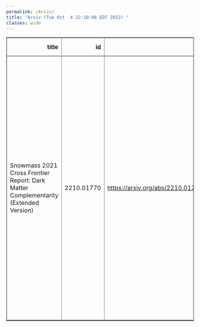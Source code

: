 ```yaml
---
permalink: /Arxiv/
title: "Arxiv (Tue Oct  4 22:10:06 EDT 2022) "
classes: wide
---
```

<table border="1" class="dataframe">
  <thead>
    <tr style="text-align: right;">
      <th>title</th>
      <th>id</th>
      <th>url</th>
      <th>authors</th>
      <th>Local Authors</th>
    </tr>
  </thead>
  <tbody>
    <tr>
      <td>Snowmass 2021 Cross Frontier Report: Dark Matter Complementarity   (Extended Version)</td>
      <td>2210.01770</td>
      <td><a href="https://arxiv.org/abs/2210.01770" target="_blank">https://arxiv.org/abs/2210.01770</a></td>
      <td>Antonio Boveia, Thomas Y. Chen, Caterina Doglioni, Alex Drlica-Wagner, Stefania Gori, W. Hugh Lippincott, Maria Elena Monzani, Chanda Prescod-Weinstein, Bibhushan Shakya, Tracy R. Slatyer, Natalia Toro, Mike Williams, Lindley Winslow, Philip Tanedo, Yun-Tse Tsai, Jaehoon Yu, Tien-Tien Yu</td>
      <td>Antonio Boveia</td>
    </tr>
  </tbody>
</table>